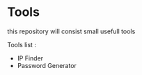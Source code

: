 # Tools
this repository will consist small usefull tools 

Tools list :
* IP Finder
* Password Generator
